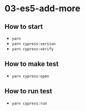 # 03-es5-add-more

## How to start

- `yarn`
- `yarn cypress:version`
- `yarn cypress:verify`

## How to make test

- `yarn cypress:open`

## How to run test

- `yarn cypress:run`
